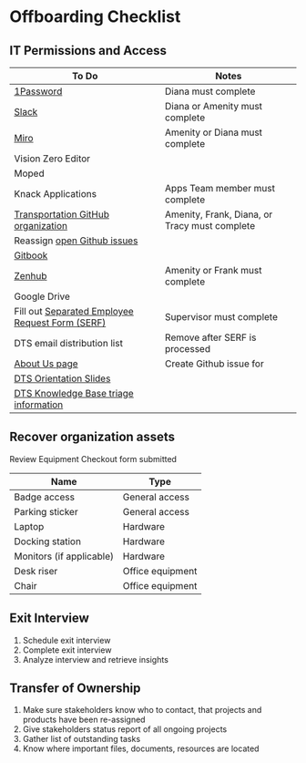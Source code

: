 # Offboarding Checklist

## IT Permissions and Access

| To Do                                                                                                                                                                                         | Notes                                         |
| --------------------------------------------------------------------------------------------------------------------------------------------------------------------------------------------- | --------------------------------------------- |
| [1Password](https://my.1password.com/people)                                                                                                                                                  | Diana must complete                           |
| [Slack](https://austininnovation.slack.com/admin/settings)                                                                                                                                    | Diana or Amenity must complete                |
| [Miro](https://miro.com/app/settings/company/3074457351120063391/teams/3074457347846964301/users)                                                                                             | Amenity or Diana must complete                |
| Vision Zero Editor                                                                                                                                                                            |                                               |
| Moped                                                                                                                                                                                         |                                               |
| Knack Applications                                                                                                                                                                            | Apps Team member must complete                |
| [Transportation GitHub organization](https://github.com/orgs/cityofaustin/teams/transportation/members)                                                                                       | Amenity, Frank, Diana, or Tracy must complete |
| Reassign [open Github issues](https://github.com/cityofaustin/atd-data-tech/issues)                                                                                                           |                                               |
| [Gitbook](https://app.gitbook.com/o/-LzDQOVGhTudbKRDGpUA/settings/members)                                                                                                                    |                                               |
| [Zenhub](https://app.zenhub.com/settings/o/cityofaustin/users)                                                                                                                                | Amenity or Frank must complete                |
| Google Drive                                                                                                                                                                                  |                                               |
| Fill out [Separated Employee Request Form (SERF)](https://atx.servicenowservices.com/sp?id=sc_category\&sys_id=9ab907eedb596f80c56254f9489619df\&catalog_id=e0d08b13c3330100c8b837659bba8fb4) | Supervisor must complete                      |
| DTS email distribution list                                                                                                                                                                   | Remove after SERF is processed                |
| [About Us page](https://github.com/cityofaustin/atd-product/blob/main/pages/about/index.js)                                                                                                   | Create Github issue for                       |
| [DTS Orientation Slides](https://docs.google.com/presentation/d/1ByRWXmjHut88cTiPVOTgkwTJ2V5_m1Y_0j46FP_kdYw/edit#slide=id.gfd25a7f266_1_382)                                                 |                                               |
| [DTS Knowledge Base triage information](https://app.gitbook.com/o/-LzDQOVGhTudbKRDGpUA/s/-M4LYhVrPWLmbRD1Xv0p/)                                                                               |                                               |

## Recover organization assets

Review Equipment Checkout form submitted

| Name                     | Type             |
| ------------------------ | ---------------- |
| Badge access             | General access   |
| Parking sticker          | General access   |
| Laptop                   | Hardware         |
| Docking station          | Hardware         |
| Monitors (if applicable) | Hardware         |
| Desk riser               | Office equipment |
| Chair                    | Office equipment |

## Exit Interview

1. Schedule exit interview
2. Complete exit interview
3. Analyze interview and retrieve insights

## Transfer of Ownership

1. Make sure stakeholders know who to contact, that projects and products have been re-assigned
2. Give stakeholders status report of all ongoing projects
3. Gather list of outstanding tasks&#x20;
4. Know where important files, documents, resources are located
